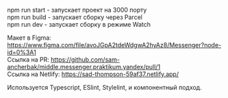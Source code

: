 npm run start - запускает проект на 3000 порту <br>
npm run build - запускает сборку через Parcel <br>
npm run dev - запускает сборку в режиме Watch

Макет в Figma: https://www.figma.com/file/avoJGpA2tdeWdgwA2hyAz8/Messenger?node-id=0%3A1 <br>
Ссылка на PR: https://github.com/sam-ancherbak/middle.messenger.praktikum.yandex/pull/1 <br>
Ссылка на Netlify: https://sad-thompson-59af37.netlify.app/

Используется Typescript, ESlint, Stylelint, и компонентный подход.
